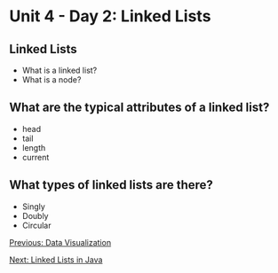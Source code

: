 # Unit 4 - Day 2: Linked Lists

## Linked Lists
  * What is a linked list?
  * What is a node?

## What are the typical attributes of a linked list?
  * head
  * tail
  * length
  * current

## What types of linked lists are there?
  * Singly
  * Doubly
  * Circular
  
[Previous: Data Visualization](project.md)

[Next: Linked Lists in Java](day3.md)
